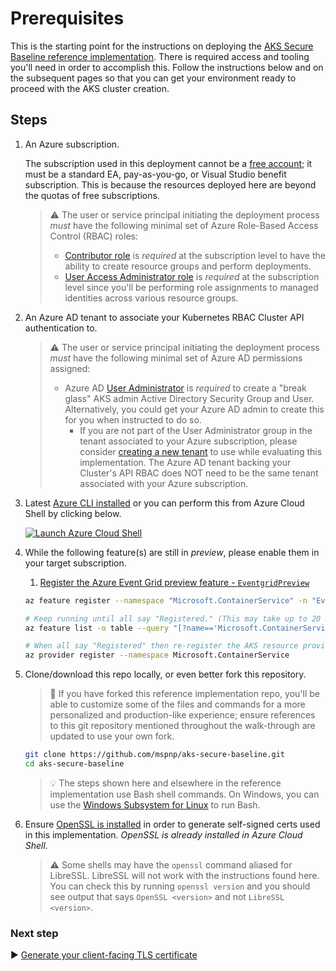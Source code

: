 # Prerequisites

This is the starting point for the instructions on deploying the [AKS Secure Baseline reference implementation](./README.md). There is required access and tooling you'll need in order to accomplish this. Follow the instructions below and on the subsequent pages so that you can get your environment ready to proceed with the AKS cluster creation.

## Steps

1. An Azure subscription.

   The subscription used in this deployment cannot be a [free account](https://azure.microsoft.com/free); it must be a standard EA, pay-as-you-go, or Visual Studio benefit subscription. This is because the resources deployed here are beyond the quotas of free subscriptions.

   > :warning: The user or service principal initiating the deployment process _must_ have the following minimal set of Azure Role-Based Access Control (RBAC) roles:
   >
   > * [Contributor role](https://docs.microsoft.com/azure/role-based-access-control/built-in-roles#contributor) is _required_ at the subscription level to have the ability to create resource groups and perform deployments.
   > * [User Access Administrator role](https://docs.microsoft.com/azure/role-based-access-control/built-in-roles#user-access-administrator) is _required_ at the subscription level since you'll be performing role assignments to managed identities across various resource groups.

1. An Azure AD tenant to associate your Kubernetes RBAC Cluster API authentication to.

   > :warning: The user or service principal initiating the deployment process _must_ have the following minimal set of Azure AD permissions assigned:
   >
   > * Azure AD [User Administrator](https://docs.microsoft.com/azure/active-directory/users-groups-roles/directory-assign-admin-roles#user-administrator-permissions) is _required_ to create a "break glass" AKS admin Active Directory Security Group and User. Alternatively, you could get your Azure AD admin to create this for you when instructed to do so.
   >   * If you are not part of the User Administrator group in the tenant associated to your Azure subscription, please consider [creating a new tenant](https://docs.microsoft.com/azure/active-directory/fundamentals/active-directory-access-create-new-tenant#create-a-new-tenant-for-your-organization) to use while evaluating this implementation. The Azure AD tenant backing your Cluster's API RBAC does NOT need to be the same tenant associated with your Azure subscription.

1. Latest [Azure CLI installed](https://docs.microsoft.com/cli/azure/install-azure-cli?view=azure-cli-latest) or you can perform this from Azure Cloud Shell by clicking below.

   [![Launch Azure Cloud Shell](https://docs.microsoft.com/azure/includes/media/cloud-shell-try-it/launchcloudshell.png)](https://shell.azure.com)

1. While the following feature(s) are still in _preview_, please enable them in your target subscription.

   1. [Register the Azure Event Grid preview feature - `EventgridPreview`](https://docs.microsoft.com/azure/aks/quickstart-event-grid#register-the-eventgridpreview-preview-feature)

   ```bash
   az feature register --namespace "Microsoft.ContainerService" -n "EventgridPreview"

   # Keep running until all say "Registered." (This may take up to 20 minutes.)
   az feature list -o table --query "[?name=='Microsoft.ContainerService/EventgridPreview'].{Name:name,State:properties.state}"

   # When all say "Registered" then re-register the AKS resource provider
   az provider register --namespace Microsoft.ContainerService
   ```

1. Clone/download this repo locally, or even better fork this repository.

   > :twisted_rightwards_arrows: If you have forked this reference implementation repo, you'll be able to customize some of the files and commands for a more personalized and production-like experience; ensure references to this git repository mentioned throughout the walk-through are updated to use your own fork.

   ```bash
   git clone https://github.com/mspnp/aks-secure-baseline.git
   cd aks-secure-baseline
   ```

   > :bulb: The steps shown here and elsewhere in the reference implementation use Bash shell commands. On Windows, you can use the [Windows Subsystem for Linux](https://docs.microsoft.com/windows/wsl/about) to run Bash.

1. Ensure [OpenSSL is installed](https://github.com/openssl/openssl#download) in order to generate self-signed certs used in this implementation. _OpenSSL is already installed in Azure Cloud Shell._

   > :warning: Some shells may have the `openssl` command aliased for LibreSSL. LibreSSL will not work with the instructions found here. You can check this by running `openssl version` and you should see output that says `OpenSSL <version>` and not `LibreSSL <version>`.

### Next step

:arrow_forward: [Generate your client-facing TLS certificate](./02-ca-certificates.md)
